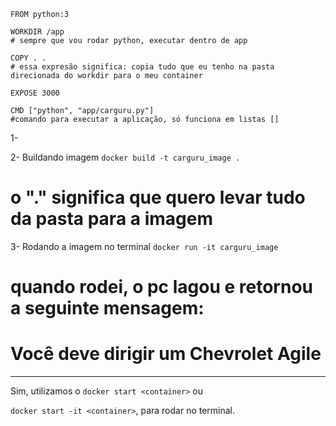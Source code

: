 ```
FROM python:3

WORKDIR /app
# sempre que vou rodar python, executar dentro de app

COPY . .
# essa expresão significa: copia tudo que eu tenho na pasta direcionada do workdir para o meu container

EXPOSE 3000

CMD ["python", "app/carguru.py"]
#comando para executar a aplicação, só funciona em listas []
```


1- 




2- Buildando imagem
 ```docker build -t carguru_image .```
 # o "." significa que quero levar tudo da pasta para a imagem

3- Rodando a imagem no terminal
 ```docker run -it carguru_image```
 # quando rodei, o pc lagou e retornou a seguinte mensagem: 
 # Você deve dirigir um Chevrolet Agile


-------

Sim, utilizamos o ```docker start <container>``` ou 

```docker start -it <container>```, para rodar no terminal.